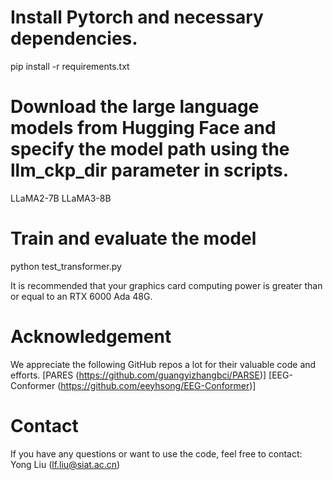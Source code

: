 # Install Pytorch and necessary dependencies.
pip install -r requirements.txt

# Download the large language models from Hugging Face and specify the model path using the llm_ckp_dir parameter in scripts.

LLaMA2-7B
LLaMA3-8B

# Train and evaluate the model
python test_transformer.py 

It is recommended that your graphics card computing power is greater than or equal to an RTX 6000 Ada 48G.

# Acknowledgement
We appreciate the following GitHub repos a lot for their valuable code and efforts.
[PARES (https://github.com/guangyizhangbci/PARSE)]
[EEG-Conformer (https://github.com/eeyhsong/EEG-Conformer)]

# Contact
If you have any questions or want to use the code, feel free to contact:
Yong Liu (lf.liu@siat.ac.cn)
